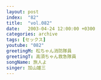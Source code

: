 ```yaml
---
layout: post
index:  "82"
title:  "vol.082"
date:   2003-04-24 12:00:00 +0300
categories: archive
tags: [セックス]
youtube: "082"
greetingM: 松ちゃん消防隊員
greetingT: 高須ちゃん救急隊員
songName: 旅人よ
singer: 加山雄三
---
```

